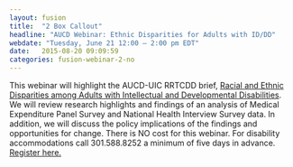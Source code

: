 ```yaml
---
layout: fusion
title:  "2 Box Callout"
headline: "AUCD Webinar: Ethnic Disparities for Adults with ID/DD"
webdate: "Tuesday, June 21 12:00 – 2:00 pm EDT"
date:   2015-08-20 09:09:59
categories: fusion-webinar-2-no
---
```

This webinar will highlight the AUCD-UIC RRTCDD brief, <a href="http://bit.ly/1VVuFgw">Racial and Ethnic Disparities among Adults with Intellectual and Developmental Disabilities</a>. We will review research highlights and findings of an analysis of Medical Expenditure Panel Survey and National Health Interview Survey data. In addition, we will discuss the policy implications of the findings and opportunities for change. There is NO cost for this webinar. For disability accommodations call 301.588.8252 a minimum of five days in advance. <a href="https://events-na3.adobeconnect.com/content/connect/c1/1005431686/en/events/event/shared/default_template_simple/event_registration.html?sco-id=1767361194&_charset_=utf-8">Register here.</a>
